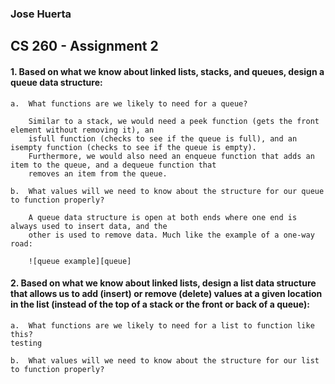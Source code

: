### Jose Huerta 
CS 260 -
Assignment 2
---
#### 1.  Based on what we know about linked lists, stacks, and queues, design a queue data structure:
    a.  What functions are we likely to need for a queue?
    
        Similar to a stack, we would need a peek function (gets the front element without removing it), an 
        isfull function (checks to see if the queue is full), and an isempty function (checks to see if the queue is empty). 
        Furthermore, we would also need an enqueue function that adds an item to the queue, and a dequeue function that 
        removes an item from the queue.
    
    b.  What values will we need to know about the structure for our queue to function properly?
    
        A queue data structure is open at both ends where one end is always used to insert data, and the 
        other is used to remove data. Much like the example of a one-way road:
        
        ![queue example][queue]

#### 2.  Based on what we know about linked lists, design a list data structure that allows us to add (insert) or remove (delete) values at a given location in the list (instead of the top of a stack or the front or back of a queue):
    a.  What functions are we likely to need for a list to function like this?
    testing
    
    b.  What values will we need to know about the structure for our list to function properly?









[queue]: https://www.tutorialspoint.com/data_structures_algorithms/images/queue_example.jpg


